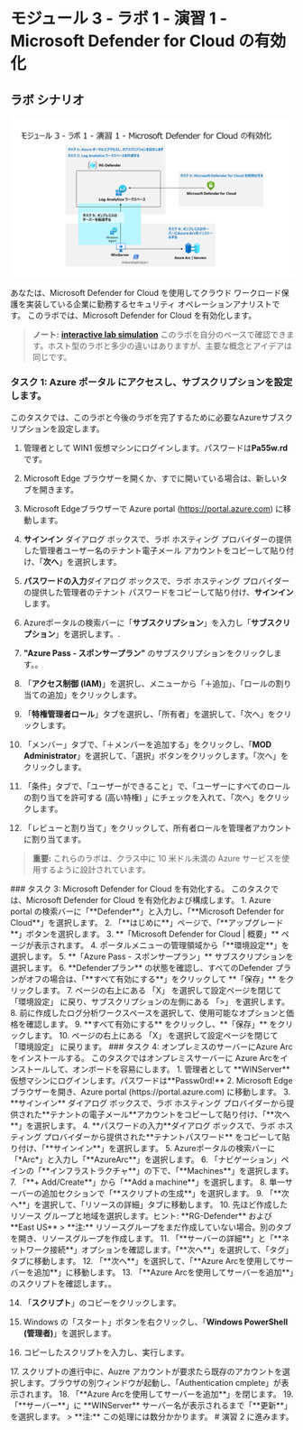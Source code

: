 # モジュール 3 - ラボ 1 - 演習 1 - Microsoft Defender for Cloud の有効化

## ラボ シナリオ

![Lab overview.](../Media/SC-200-Lab_Diagrams_Mod3_L1_Ex1.png)

あなたは、Microsoft Defender for Cloud を使用してクラウド ワークロード保護を実装している企業に勤務するセキュリティ オペレーションアナリストです。  このラボでは、Microsoft Defender for Cloud を有効化します。

>**ノート:** **[interactive lab simulation](https://mslabs.cloudguides.com/guides/SC-200%20Lab%20Simulation%20-%20Enable%20Microsoft%20Defender%20for%20Cloud)** このラボを自分のペースで確認できます。ホスト型のラボと多少の違いはありますが、主要な概念とアイデアは同じです。

### タスク 1: Azure ポータル にアクセスし、サブスクリプションを設定します。

このタスクでは、このラボと今後のラボを完了するために必要なAzureサブスクリプションを設定します。

1. 管理者として WIN1 仮想マシンにログインします。パスワードは**Pa55w.rd** です。  

2. Microsoft Edge ブラウザーを開くか、すでに開いている場合は、新しいタブを開きます。

3. Microsoft Edgeブラウザーで Azure portal (https://portal.azure.com) に移動します。

4. **サインイン** ダイアログ ボックスで、ラボ ホスティング プロバイダーの提供した管理者ユーザー名のテナント電子メール アカウントをコピーして貼り付け、「**次へ**」を選択します。

5. **パスワードの入力**ダイアログ ボックスで、ラボ ホスティング プロバイダーの提供した管理者のテナント パスワードをコピーして貼り付け、**サインイン**します。

6. Azureポータルの検索バーに「**サブスクリプション**」を入力し「**サブスクリプション**」を選択します。. 

7. **"Azure Pass - スポンサープラン"** のサブスクリプションをクリックします。。
8. 「**アクセス制御 (IAM)**」を選択し、メニューから「＋追加」、「ロールの割り当ての追加」をクリックします。
9. 「**特権管理者ロール**」タブを選択し、「所有者」を選択して、「次へ」をクリックします。
10. 「メンバー」タブで、「＋メンバーを追加する」をクリックし、「**MOD Administrator**」を選択して、「選択」ボタンをクリックします。「次へ」をクリックします。
11. 「条件」タブで、「ユーザーができること」で、「ユーザーにすべてのロールの割り当てを許可する (高い特権) 」にチェックを入れて、「次へ」をクリックします。
12. 「レビューと割り当て」をクリックして、所有者ロールを管理者アカウントに割り当てます。

  > **重要:** これらのラボは、クラス中に 10 米ドル未満の Azure サービスを使用するように設計されています。

<!--
### タスク 2: Log Analytics ワークスペースを作成する。

このタスクでは、Microsoft Defender for Cloud で使用する Log Analytics ワークスペースを作成します。

1. Azureポータルの検索バーに「**Log Analytics**」を入力し 「**Log Analytics ワークスペース**」を選択します。

2. コマンド バーから 「**+ 作成**」を選択します。

3. リソース グループの「**新規作成**」 を選択します

4. 「**RG-Defender**」と入力し、「**OK**」を選択します。

5. 名前は他のユーザーと同じにならないよう **一意** の名前を入力します。地域は **「East US」** を選択します。

6. 「**確認および作成**」をクリックします。

7. ワークスペースの検証に合格したら、「**作成**」をクリックします。新しいワークスペースがプロビジョニングされるのを待ちます。これには数分かかる場合があります。
--!>

### タスク 3: Microsoft Defender for Cloud を有効化する。

このタスクでは、Microsoft Defender for Cloud を有効化および構成します。

1. Azure portal の検索バーに「**Defender**」と入力し、「**Microsoft Defender for Cloud**」を選択します。

2. 「**はじめに**」ページで、「**アップグレード**」ボタンを選択します。

3. **「Microsoft Defender for Cloud | 概要」** ページが表示されます。

4. ポータルメニューの管理領域から「**環境設定**」を選択します。

5. **「Azure Pass - スポンサープラン」** サブスクリプションを選択します。 

6. **Defenderプラン** の状態を確認し、すべてのDefender プランがオフの場合は、「**すべて有効にする**」をクリックして **「保存」** をクリックします。

7. ページの右上にある 「X」 を選択して設定ページを閉じて 「環境設定」 に戻り、サブスクリプションの左側にある 「>」 を選択します。

8. 前に作成したログ分析ワークスペースを選択して、使用可能なオプションと価格を確認します。

9. **すべて有効にする** をクリックし、**「保存」** をクリックします。

10. ページの右上にある 「X」 を選択して設定ページを閉じて 「環境設定」 に戻ります。

### タスク 4: オンプレミスのサーバーにAzure Arcをインストールする。

このタスクではオンプレミスサーバーに Azure Arcをインストールして、オンボードを容易にします。

1. 管理者として **WINServer** 仮想マシンにログインします。パスワードは**Passw0rd!**  

2. Microsoft Edge ブラウザーを開き、Azure portal (https://portal.azure.com) に移動します。

3. **サインイン** ダイアログ ボックスで、ラボ ホスティング プロバイダーから提供された**テナントの電子メール**アカウントをコピーして貼り付け、「**次へ**」を選択します。

4. **パスワードの入力**ダイアログ ボックスで、ラボ ホスティング プロバイダーから提供された**テナントパスワード** をコピーして貼り付け、「**サインイン**」を選択します。

5. Azureポータルの検索バーに「*Arc*」と入力し「**AzureArc**」を選択します。

6. 「ナビゲーション」ペインの「**インフラストラクチャ**」の下で、「**Machines**」を選択します。

7. 「**+ Add/Create**」から「**Add a machine**」を選択します。

8. 単一サーバーの追加セクションで「**スクリプトの生成**」を選択します。

9. 「**次へ**」を選択して、「リソースの詳細」タブに移動します。

10. 先ほど作成したリソース グループと地域を選択します。ヒント: **RG-Defender** および **East US**

  > **注:** リソースグループをまだ作成していない場合。別のタブを開き、リソースグループを作成します。

11. 「**サーバーの詳細**」と「**ネットワーク接続**」オプションを確認します。「**次へ**」を選択して、「タグ」タブに移動します。

12. 「**次へ**」を選択して、「**Azure Arcを使用してサーバーを追加**」に移動します。

13. 「**Azure Arcを使用してサーバーを追加**」のスクリプトを確認します。。

<!-- > **注:** 処理が終わるまで、3 分間待機します。-->

14. 「**スクリプト**」のコピーをクリックします。 

15. Windows の「スタート」ボタンを右クリックし、「**Windows PowerShell (管理者)**」を選択します。

16. コピーしたスクリプトを入力し、実行します。

<!--
16. プロンプトが表示されたら、ユーザー名に「Administrator」を入力します。

17. プロンプトが表示されたら、パスワードとして「Passw0rd」と入力します。

18. 「cd C:\Users\Administrator\Downloads」と入力します。

19. **Set-ExecutionPolicy -ExecutionPolicy Unrestricted** を入力しEnterキーを押します。

20. 「すべてにはい」の場合は **A** を入力し、Enterキーを押します。

21. コピーしたスクリプトを入力し、実行します。

21. PowerShell の出力の最後の行の指示に従って、デバイスの登録を完了します。 これには、ブラウザーを介したデバイスの認証が含まれます。  URL (https://microsoft.com/devicelogin) をコピーして、新しい Microsoft Edge ブラウザーのタブに入力します。「Windows PowerShell」ウィンドウに戻り、認証のためのコードをコピーして、以前に開いたタブに貼り付け、「**次へ**」を選択します。テナントの管理者アカウントを選択して、「**Are you trying to sign in to Azure Connected Machine Agent?**」 (Azure Connected Machine Agent へのサインインを試みていますか?) ウィンドウで、「**続行**」を選択します。 

23. 「Windows PowerShell」ウィンドウで、**"Successfully Onboarded Resource to Azure"** (リソースが Azure に正常にオンボードされました) というメッセージが表示されたら、Azure portal ページに戻り、**スクリプトのダウンロードと実行** タブで「**閉じる**」をクリックします。「**Add servers with Azure Arc**」 (Azure Arc にサーバーを追加する) を閉じて、Azure Arc の「**サーバー**」ページに戻ります。
--!>

17. スクリプトの進行中に、Auzre アカウントが要求たら既存のアカウントを選択します。ブラウザの別ウィンドウが起動し、「Authentication cmplete」が表示されます。

18. 「**Azure Arcを使用してサーバーを追加**」を閉じます。

19. 「**サーバー**」に **WINServer** サーバー名が表示されるまで「**更新**」を選択します。

  > **注:** この処理には数分かかります。

<!--
### タスク 5: オンプレミスのサーバーを保護する。

このタスクでは、WINServer 仮想マシンにデータ収集ルール (DCR) を追加して、Azure Monitor エージェントを手動でインストールします。

このタスクでは、必要なエージェントをWindowsServerに手動でインストールします。

1. "Microsoft Defender for Cloud" に移動します。

2. 「**インベントリ**」 を選択します。

3. メニューから「**非 Azure サーバーの追加**」をクリックします。

4. 前に作成したワークスペースの横にある「**アップグレード**」を選択します。これには数分かかる場合があります。**"Defender plans for workspace were saved successfully"** (ワークスペース用 Defender プランが正常に保存されました) という通知が表示されるまで待機します。

5. 前に作成したワークスペースの横にある「**＋サーバーの追加**」を選択します。

6. 「**データ収集ルール**」を選択します。

7. 「＋作成」を選択します。

8. 基本タブで下記の情報を入力し、「次へ：リソース」を選択します。

    |設定|値|
    |---|---|
    |ルール名|WINServer|
    |サブスクリプション|Azure Pass - スポンサープラン|
    |リソースグループ|RG-Defender|
    |Reagion|East US|
    |プラットフォームの種類|Windows|

9. 「＋リソースの追加」を選択し、RG-Defenderのリソースグループを展開して、「**WINServer**」を選択して「適用」を選択します。

10. 「次へ：収集と配信」を選択します。

11. 「**収集と配信**」タブで「**＋データソースの追加**」を選択します。

13. 「データソースの種類」で「パフォーマンスカウンター」を選択します。

14. 「次へ：ターゲット」を選択し、「＋ターゲットの追加」を選択します。

    |ターゲットの種類|アカウントまたは名前空間|
    |---|---|
    |Azure Monitor Logs|**作成したLogAnalyticsワークスペースを選択**|

15. 「確認と作成」を選択します。
16. 検証に成功した後に、「作成」を選択します。
17. **データ収集ルール** を作成すると WINServer への AzureMonitorWindowsAgent 拡張機能のインストールが開始されます。
18. データ収集ルールの作成が完了したら、Azure ARCの「WINServer」を確認します。
19. 「設定」セクションの「拡張機能」を選択します。
20. **AzureMonitorWindowsAgent** が「成功」の状態で一覧表示されます。
21. 次のラボに進み、しばらくたってから Microsoft Defender for Cloud の [インベントリ] セクションを確認し、WINServer が含まれていることを確認できます。
--!>

# 演習 2 に進みます。
